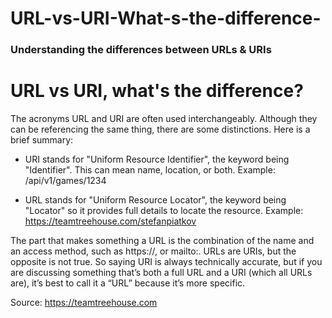 # URL-vs-URI-What-s-the-difference-
### Understanding the differences between URLs &amp; URIs

# URL vs URI, what's the difference?
The acronyms URL and URI are often used interchangeably. Although they can be referencing the same thing, there are some distinctions. Here is a brief summary:

* URI stands for "Uniform Resource Identifier", the keyword being "Identifier". This can mean name, location, or both.
Example: /api/v1/games/1234

* URL stands for "Uniform Resource Locator", the keyword being "Locator" so it provides full details to locate the resource.
Example: https://teamtreehouse.com/stefanpiatkov

The part that makes something a URL is the combination of the name and an access method, such as https://, or mailto:.
URLs are URIs, but the opposite is not true. So saying URI is always technically accurate, but if you are discussing something that’s both a full URL and a URI (which all URLs are), it’s best to call it a “URL” because it’s more specific.

Source: https://teamtreehouse.com
